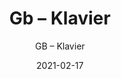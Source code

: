 ---
designer: "Endless Knot"
description: "Color%3A%20Lagoon%0AMaterial%3A%20100%25%20Wool%0ACollection%3A%20Hand-Knotted%20Collection"
image_primary: "img/KLA-251-600x750.jpg"
manufacturer: "Endless Knot"
href: "https://endlessknotrugs.com/product/klavier-lagoon/"
subtitle: "GB – Klavier"
tags: 
  - "lagoon"
  - "100% wool"
  - "hand-knotted collection"
  - "Endless Knot"
  - "Hand-Knotted Rugs"
title: "Gb – Klavier"
category: "hand-knotted-rugs"
slug: "/manufacturers/endless-knot/hand-knotted-rugs/endless-knot-gb-klavier"
date: "2021-02-17"
---